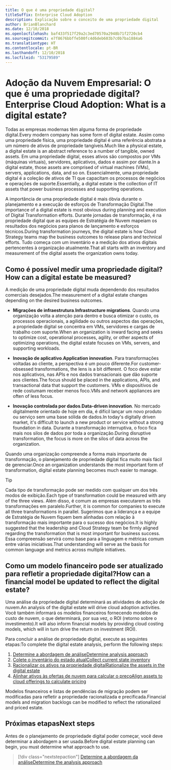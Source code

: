 ```yaml
---
title: O que é uma propriedade digital?
titleSuffix: Enterprise Cloud Adoption
description: Explicação sobre o conceito de uma propriedade digital
author: BrianBlanchard
ms.date: 12/10/2018
ms.openlocfilehash: baf433f517f29a2c3ed70570a2948b71f2720cb4
ms.sourcegitcommit: e7f8676bbffe500fc4d6deb603b7c0b7ba1884a6
ms.translationtype: HT
ms.contentlocale: pt-BR
ms.lasthandoff: 12/10/2018
ms.locfileid: "53179589"
---
```

# <a name="enterprise-cloud-adoption-what-is-a-digital-estate"></a><span data-ttu-id="45f1a-103">Adoção da Nuvem Empresarial: O que é uma propriedade digital?</span><span class="sxs-lookup"><span data-stu-id="45f1a-103">Enterprise Cloud Adoption: What is a digital estate?</span></span>

<span data-ttu-id="45f1a-104">Todas as empresas modernas têm alguma forma de propriedade digital.</span><span class="sxs-lookup"><span data-stu-id="45f1a-104">Every modern company has some form of digital estate.</span></span> <span data-ttu-id="45f1a-105">Assim como uma propriedade física, uma propriedade digital é uma referência abstrata a um número de ativos de propriedade tangíveis.</span><span class="sxs-lookup"><span data-stu-id="45f1a-105">Much like a physical estate, a digital estate is an abstract reference to a number of tangible, owned assets.</span></span> <span data-ttu-id="45f1a-106">Em uma propriedade digital, esses ativos são compostos por VMs (máquinas virtuais), servidores, aplicativos, dados e assim por diante.</span><span class="sxs-lookup"><span data-stu-id="45f1a-106">In a digital estate, those assets are comprised of virtual machines (VMs), servers, applications, data, and so on.</span></span> <span data-ttu-id="45f1a-107">Essencialmente, uma propriedade digital é a coleção de ativos de TI que capacitam os processos de negócios e operações de suporte.</span><span class="sxs-lookup"><span data-stu-id="45f1a-107">Essentially, a digital estate is the collection of IT assets that power business processes and supporting operations.</span></span>

<span data-ttu-id="45f1a-108">A importância de uma propriedade digital é mais óbvia durante o planejamento e a execução de esforços de Transformação Digital.</span><span class="sxs-lookup"><span data-stu-id="45f1a-108">The importance of a digital estate is most obvious during planning and execution of Digital Transformation efforts.</span></span> <span data-ttu-id="45f1a-109">Durante jornadas de transformação, é na propriedade digital que as equipes de Estratégia de Nuvem mapeiam os resultados dos negócios para planos de lançamento e esforços técnicos.</span><span class="sxs-lookup"><span data-stu-id="45f1a-109">During transformation journeys, the digital estate is how Cloud Strategy teams map the business outcomes to release plans and technical efforts.</span></span> <span data-ttu-id="45f1a-110">Tudo começa com um inventário e a medição dos ativos digitais pertencentes à organização atualmente.</span><span class="sxs-lookup"><span data-stu-id="45f1a-110">That all starts with an inventory and measurement of the digital assets the organization owns today.</span></span>

## <a name="how-can-a-digital-estate-be-measured"></a><span data-ttu-id="45f1a-111">Como é possível medir uma propriedade digital?</span><span class="sxs-lookup"><span data-stu-id="45f1a-111">How can a digital estate be measured?</span></span>

<span data-ttu-id="45f1a-112">A medição de uma propriedade digital muda dependendo dos resultados comerciais desejados.</span><span class="sxs-lookup"><span data-stu-id="45f1a-112">The measurement of a digital estate changes depending on the desired business outcomes.</span></span>

- <span data-ttu-id="45f1a-113">**Migrações de infraestrutura**.</span><span class="sxs-lookup"><span data-stu-id="45f1a-113">**Infrastructure migrations**.</span></span> <span data-ttu-id="45f1a-114">Quando uma organização volta a atenção para dentro e busca otimizar o custo, os processos operacionais, a agilidade ou outros aspectos das operações, a propriedade digital se concentra em VMs, servidores e cargas de trabalho com suporte.</span><span class="sxs-lookup"><span data-stu-id="45f1a-114">When an organization is inward facing and seeks to optimize cost, operational processes, agility, or other aspects of optimizing operations, the digital estate focuses on VMs, servers, and supporting workloads.</span></span>

- <span data-ttu-id="45f1a-115">**Inovação de aplicativo**.</span><span class="sxs-lookup"><span data-stu-id="45f1a-115">**Application innovation**.</span></span> <span data-ttu-id="45f1a-116">Para transformações voltadas ao cliente, a perspectiva é um pouco diferente.</span><span class="sxs-lookup"><span data-stu-id="45f1a-116">For customer-obsessed transformations, the lens is a bit different.</span></span> <span data-ttu-id="45f1a-117">O foco deve estar nos aplicativos, nas APIs e nos dados transacionais que dão suporte aos clientes.</span><span class="sxs-lookup"><span data-stu-id="45f1a-117">The focus should be placed in the applications, APIs, and transactional data that support the customers.</span></span> <span data-ttu-id="45f1a-118">VMs e dispositivos de rede costumam receber menos foco.</span><span class="sxs-lookup"><span data-stu-id="45f1a-118">VMs and network appliances are often of less focus.</span></span>

- <span data-ttu-id="45f1a-119">**Inovação controlada por dados**.</span><span class="sxs-lookup"><span data-stu-id="45f1a-119">**Data-driven innovation**.</span></span> <span data-ttu-id="45f1a-120">No mercado digitalmente orientado de hoje em dia, é difícil lançar um novo produto ou serviço sem uma base sólida de dados.</span><span class="sxs-lookup"><span data-stu-id="45f1a-120">In today's digitally driven market, it's difficult to launch a new product or service without a strong foundation in data.</span></span> <span data-ttu-id="45f1a-121">Durante a transformação interruptiva, o foco fica mais nos silos de dados por toda a organização.</span><span class="sxs-lookup"><span data-stu-id="45f1a-121">During disruptive transformation, the focus is more on the silos of data across the organization.</span></span>

<span data-ttu-id="45f1a-122">Quando uma organização compreende a forma mais importante de transformação, o planejamento de propriedade digital fica muito mais fácil de gerenciar.</span><span class="sxs-lookup"><span data-stu-id="45f1a-122">Once an organization understands the most important form of transformation, digital estate planning becomes much easier to manage.</span></span>

> [!TIP]
> <span data-ttu-id="45f1a-123">Cada tipo de transformação pode ser medido com qualquer um dos três modos de exibição.</span><span class="sxs-lookup"><span data-stu-id="45f1a-123">Each type of transformation could be measured with any of the three views.</span></span> <span data-ttu-id="45f1a-124">Além disso, é comum as empresas executarem as três transformações em paralelo.</span><span class="sxs-lookup"><span data-stu-id="45f1a-124">Further, it is common for companies to execute all three transformations in parallel.</span></span> <span data-ttu-id="45f1a-125">Sugerimos que a liderança e a equipe de Estratégia de Nuvem fiquem bem alinhadas com relação à transformação mais importante para o sucesso dos negócios.</span><span class="sxs-lookup"><span data-stu-id="45f1a-125">It is highly suggested that the leadership and Cloud Strategy team be firmly aligned regarding the transformation that is most important for business success.</span></span> <span data-ttu-id="45f1a-126">Essa compreensão servirá como base para a linguagem e métricas comum entre várias iniciativas.</span><span class="sxs-lookup"><span data-stu-id="45f1a-126">That understanding will serve as the basis for common language and metrics across multiple initiatives.</span></span>

## <a name="how-can-a-financial-model-be-updated-to-reflect-the-digital-estate"></a><span data-ttu-id="45f1a-127">Como um modelo financeiro pode ser atualizado para refletir a propriedade digital?</span><span class="sxs-lookup"><span data-stu-id="45f1a-127">How can a financial model be updated to reflect the digital estate?</span></span>

<span data-ttu-id="45f1a-128">Uma análise da propriedade digital determinará as atividades de adoção de nuvem.</span><span class="sxs-lookup"><span data-stu-id="45f1a-128">An analysis of the digital estate will drive cloud adoption activities.</span></span> <span data-ttu-id="45f1a-129">Você também informará os modelos financeiros fornecendo modelos de custo de nuvem, o que determinará, por sua vez, o ROI (retorno sobre o investimento).</span><span class="sxs-lookup"><span data-stu-id="45f1a-129">It will also inform financial models by providing cloud costing models, which will in turn drive the return on investment (ROI).</span></span>

<span data-ttu-id="45f1a-130">Para concluir a análise de propriedade digital, execute as seguintes etapas:</span><span class="sxs-lookup"><span data-stu-id="45f1a-130">To complete the digital estate analysis, perform the following steps:</span></span>

1. [<span data-ttu-id="45f1a-131">Determine a abordagem de análise</span><span class="sxs-lookup"><span data-stu-id="45f1a-131">Determine analysis approach</span></span>](approach.md)
1. [<span data-ttu-id="45f1a-132">Colete o inventário do estado atual</span><span class="sxs-lookup"><span data-stu-id="45f1a-132">Collect current state inventory</span></span>](inventory.md)
1. [<span data-ttu-id="45f1a-133">Racionalizar os ativos na propriedade digital</span><span class="sxs-lookup"><span data-stu-id="45f1a-133">Rationalize the assets in the digital estate</span></span>](rationalize.md)
1. [<span data-ttu-id="45f1a-134">Alinhar ativos às ofertas de nuvem para calcular o preço</span><span class="sxs-lookup"><span data-stu-id="45f1a-134">Align assets to cloud offerings to calculate pricing</span></span>](calculate.md)

<span data-ttu-id="45f1a-135">Modelos financeiros e listas de pendências de migração podem ser modificadas para refletir a propriedade racionalizada e precificada.</span><span class="sxs-lookup"><span data-stu-id="45f1a-135">Financial models and migration backlogs can be modified to reflect the rationalized and priced estate.</span></span>

## <a name="next-steps"></a><span data-ttu-id="45f1a-136">Próximas etapas</span><span class="sxs-lookup"><span data-stu-id="45f1a-136">Next steps</span></span>

<span data-ttu-id="45f1a-137">Antes de o planejamento de propriedade digital poder começar, você deve determinar a abordagem a ser usada.</span><span class="sxs-lookup"><span data-stu-id="45f1a-137">Before digital estate planning can begin, you must determine what approach to use.</span></span>

> [!div class="nextstepaction"]
> [<span data-ttu-id="45f1a-138">Determine a abordagem da análise</span><span class="sxs-lookup"><span data-stu-id="45f1a-138">Determine the analysis approach</span></span>](approach.md)